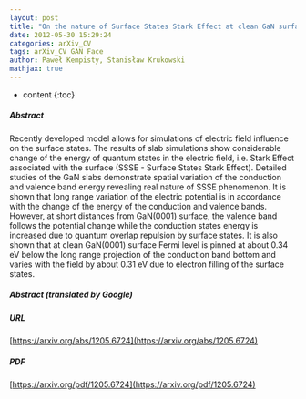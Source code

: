 ```yaml
---
layout: post
title: "On the nature of Surface States Stark Effect at clean GaN surface"
date: 2012-05-30 15:29:24
categories: arXiv_CV
tags: arXiv_CV GAN Face
author: Paweł Kempisty, Stanisław Krukowski
mathjax: true
---
```


* content
{:toc}

##### Abstract
Recently developed model allows for simulations of electric field influence on the surface states. The results of slab simulations show considerable change of the energy of quantum states in the electric field, i.e. Stark Effect associated with the surface (SSSE - Surface States Stark Effect). Detailed studies of the GaN slabs demonstrate spatial variation of the conduction and valence band energy revealing real nature of SSSE phenomenon. It is shown that long range variation of the electric potential is in accordance with the change of the energy of the conduction and valence bands. However, at short distances from GaN(0001) surface, the valence band follows the potential change while the conduction states energy is increased due to quantum overlap repulsion by surface states. It is also shown that at clean GaN(0001) surface Fermi level is pinned at about 0.34 eV below the long range projection of the conduction band bottom and varies with the field by about 0.31 eV due to electron filling of the surface states.

##### Abstract (translated by Google)


##### URL
[https://arxiv.org/abs/1205.6724](https://arxiv.org/abs/1205.6724)

##### PDF
[https://arxiv.org/pdf/1205.6724](https://arxiv.org/pdf/1205.6724)


